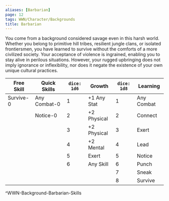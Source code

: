 ```yaml
---
aliases: [Barbarian]
page: 12
tags: WWN/Character/Backgrounds
title: Barbarian
---
```


You come from a background considered savage even in this harsh world. Whether you belong to primitive hill tribes, resilient jungle clans, or isolated frontiersmen, you have learned to survive without the comforts of a more civilized society. Your acceptance of violence is ingrained, enabling you to stay alive in perilous situations. However, your rugged upbringing does not imply ignorance or inflexibility, nor does it negate the existence of your own unique cultural practices.

| Free Skill  | Quick Skills  | `dice: 1d6` | Growth        | `dice: 1d8` | Learning     |
|-------------|--------------|--------------|---------------|--------------|--------------|
| Survive-0   | Any Combat-0 | 1            | +1 Any Stat   | 1            | Any Combat   |
|             | Notice-0     | 2            | +2 Physical   | 2            | Connect      |
| |              | 3            | +2 Physical   | 3            | Exert        |
|             |              | 4            | +2 Mental     | 4            | Lead         |
|             |              | 5            | Exert         | 5            | Notice       |
|             |              | 6            | Any Skill     | 6            | Punch        |
|             |              |              |               | 7            | Sneak        |
|             |              |              |               | 8            | Survive      |
^WWN-Background-Barbarian-Skills